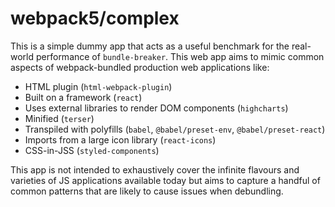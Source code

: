 # webpack5/complex

This is a simple dummy app that acts as a useful benchmark for the real-world performance of `bundle-breaker`. This web app aims to mimic common aspects of webpack-bundled production web applications like:

- HTML plugin (`html-webpack-plugin`)
- Built on a framework (`react`)
- Uses external libraries to render DOM components (`highcharts`)
- Minified (`terser`)
- Transpiled with polyfills (`babel`, `@babel/preset-env`, `@babel/preset-react`)
- Imports from a large icon library (`react-icons`)
- CSS-in-JSS (`styled-components`)

This app is not intended to exhaustively cover the infinite flavours and varieties of JS applications available today but aims to capture a handful of common patterns that are likely to cause issues when debundling.

